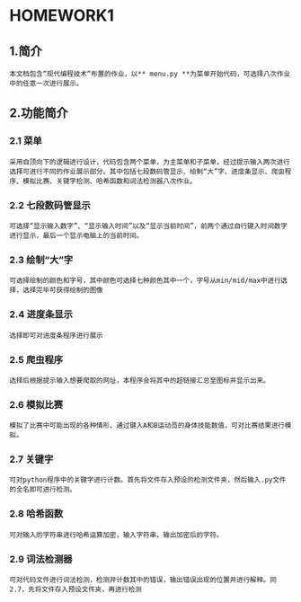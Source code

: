 # HOMEWORK1
## 1.简介
    本文档包含“现代编程技术“布置的作业，以** menu.py **为菜单开始代码，可选择八次作业中的任意一次进行展示。
## 2.功能简介
### 2.1 菜单
    采用自顶向下的逻辑进行设计，代码包含两个菜单，为主菜单和子菜单，经过提示输入两次进行选择可进行不同的作业展示部分。其中包括七段数码管显示、绘制“大”字、进度条显示、爬虫程序、模拟比赛、关键字检测、哈希函数和词法检测器八次作业。
### 2.2 七段数码管显示
    可选择“显示输入数字”、“显示输入时间”以及“显示当前时间”，前两个通过自行键入时间数字进行显示，最后一个显示电脑上的当前时间。
### 2.3 绘制“大”字
    可选择绘制的颜色和字号，其中颜色可选择七种颜色其中一个，字号从min/mid/max中进行选择，选择完毕可获得绘制的图像
### 2.4 进度条显示
    选择即可对进度条程序进行展示
### 2.5 爬虫程序
    选择后根据提示输入想要爬取的网址，本程序会将其中的超链接汇总至图标并显示出来。
### 2.6 模拟比赛
    模拟了比赛中可能出现的各种情形，通过键入A和B运动员的身体技能数值，可对比赛结果进行模拟。
### 2.7 关键字
    可对python程序中的关键字进行计数。首先将文件存入预设的检测文件夹，然后输入.py文件的全名即可进行检测。
### 2.8 哈希函数
    可对输入的字符串进行哈希运算加密，输入字符串，输出加密后的字符。
### 2.9 词法检测器
    可对代码文件进行词法检测，检测并计数其中的错误，输出错误出现的位置并进行解释。同2.7，先将文件存入预设文件夹，再进行检测
